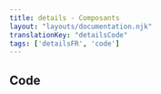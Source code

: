 ```yaml
---
title: details - Composants
layout: "layouts/documentation.njk"
translationKey: "detailsCode"
tags: ['detailsFR', 'code']
---
```


## Code